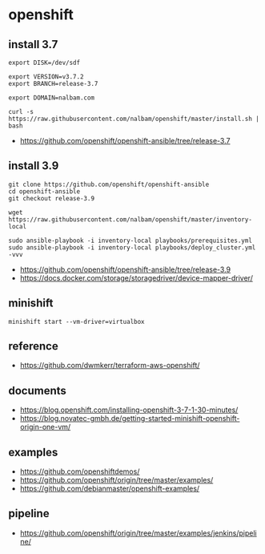 # openshift

## install 3.7
```
export DISK=/dev/sdf

export VERSION=v3.7.2
export BRANCH=release-3.7

export DOMAIN=nalbam.com

curl -s https://raw.githubusercontent.com/nalbam/openshift/master/install.sh | bash
```
 * https://github.com/openshift/openshift-ansible/tree/release-3.7

## install 3.9
```
git clone https://github.com/openshift/openshift-ansible
cd openshift-ansible
git checkout release-3.9

wget https://raw.githubusercontent.com/nalbam/openshift/master/inventory-local

sudo ansible-playbook -i inventory-local playbooks/prerequisites.yml
sudo ansible-playbook -i inventory-local playbooks/deploy_cluster.yml -vvv
```
 * https://github.com/openshift/openshift-ansible/tree/release-3.9
 * https://docs.docker.com/storage/storagedriver/device-mapper-driver/

## minishift
```
minishift start --vm-driver=virtualbox
```

## reference
* https://github.com/dwmkerr/terraform-aws-openshift/

## documents
* https://blog.openshift.com/installing-openshift-3-7-1-30-minutes/
* https://blog.novatec-gmbh.de/getting-started-minishift-openshift-origin-one-vm/

## examples
* https://github.com/openshiftdemos/
* https://github.com/openshift/origin/tree/master/examples/
* https://github.com/debianmaster/openshift-examples/

## pipeline
* https://github.com/openshift/origin/tree/master/examples/jenkins/pipeline/
